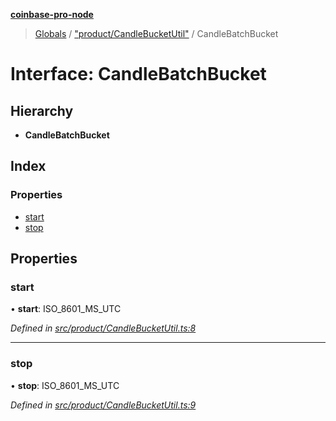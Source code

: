 **[coinbase-pro-node](../README.md)**

> [Globals](../globals.md) / ["product/CandleBucketUtil"](../modules/_product_candlebucketutil_.md) / CandleBatchBucket

# Interface: CandleBatchBucket

## Hierarchy

- **CandleBatchBucket**

## Index

### Properties

- [start](_product_candlebucketutil_.candlebatchbucket.md#start)
- [stop](_product_candlebucketutil_.candlebatchbucket.md#stop)

## Properties

### start

• **start**: ISO_8601_MS_UTC

_Defined in [src/product/CandleBucketUtil.ts:8](https://github.com/bennyn/coinbase-pro-node/blob/26bf4d8/src/product/CandleBucketUtil.ts#L8)_

---

### stop

• **stop**: ISO_8601_MS_UTC

_Defined in [src/product/CandleBucketUtil.ts:9](https://github.com/bennyn/coinbase-pro-node/blob/26bf4d8/src/product/CandleBucketUtil.ts#L9)_
